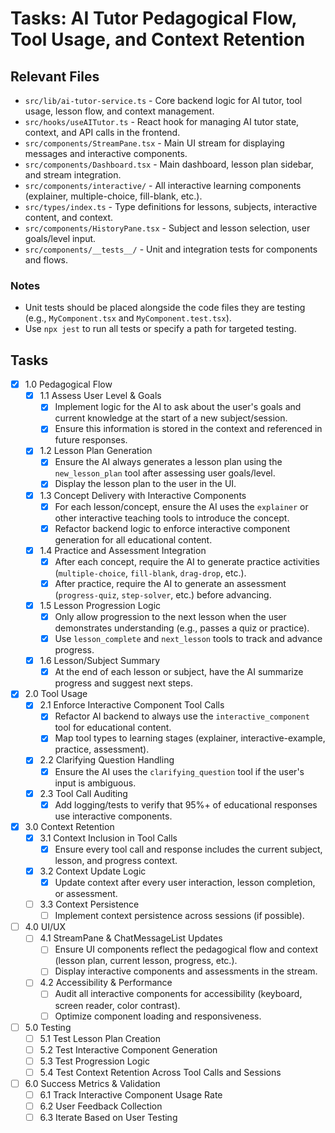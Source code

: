 # Tasks: AI Tutor Pedagogical Flow, Tool Usage, and Context Retention

## Relevant Files

- `src/lib/ai-tutor-service.ts` - Core backend logic for AI tutor, tool usage, lesson flow, and context management.
- `src/hooks/useAITutor.ts` - React hook for managing AI tutor state, context, and API calls in the frontend.
- `src/components/StreamPane.tsx` - Main UI stream for displaying messages and interactive components.
- `src/components/Dashboard.tsx` - Main dashboard, lesson plan sidebar, and stream integration.
- `src/components/interactive/` - All interactive learning components (explainer, multiple-choice, fill-blank, etc.).
- `src/types/index.ts` - Type definitions for lessons, subjects, interactive content, and context.
- `src/components/HistoryPane.tsx` - Subject and lesson selection, user goals/level input.
- `src/components/__tests__/` - Unit and integration tests for components and flows.

### Notes

- Unit tests should be placed alongside the code files they are testing (e.g., `MyComponent.tsx` and `MyComponent.test.tsx`).
- Use `npx jest` to run all tests or specify a path for targeted testing.

## Tasks

- [x] 1.0 Pedagogical Flow
  - [x] 1.1 Assess User Level & Goals
    - [x] Implement logic for the AI to ask about the user's goals and current knowledge at the start of a new subject/session.
    - [x] Ensure this information is stored in the context and referenced in future responses.
  - [x] 1.2 Lesson Plan Generation
    - [x] Ensure the AI always generates a lesson plan using the `new_lesson_plan` tool after assessing user goals/level.
    - [x] Display the lesson plan to the user in the UI.
  - [x] 1.3 Concept Delivery with Interactive Components
    - [x] For each lesson/concept, ensure the AI uses the `explainer` or other interactive teaching tools to introduce the concept.
    - [x] Refactor backend logic to enforce interactive component generation for all educational content.
  - [x] 1.4 Practice and Assessment Integration
    - [x] After each concept, require the AI to generate practice activities (`multiple-choice`, `fill-blank`, `drag-drop`, etc.).
    - [x] After practice, require the AI to generate an assessment (`progress-quiz`, `step-solver`, etc.) before advancing.
  - [x] 1.5 Lesson Progression Logic
    - [x] Only allow progression to the next lesson when the user demonstrates understanding (e.g., passes a quiz or practice).
    - [x] Use `lesson_complete` and `next_lesson` tools to track and advance progress.
  - [x] 1.6 Lesson/Subject Summary
    - [x] At the end of each lesson or subject, have the AI summarize progress and suggest next steps.

- [x] 2.0 Tool Usage
  - [x] 2.1 Enforce Interactive Component Tool Calls
    - [x] Refactor AI backend to always use the `interactive_component` tool for educational content.
    - [x] Map tool types to learning stages (explainer, interactive-example, practice, assessment).
  - [x] 2.2 Clarifying Question Handling
    - [x] Ensure the AI uses the `clarifying_question` tool if the user's input is ambiguous.
  - [x] 2.3 Tool Call Auditing
    - [x] Add logging/tests to verify that 95%+ of educational responses use interactive components.

- [x] 3.0 Context Retention
  - [x] 3.1 Context Inclusion in Tool Calls
    - [x] Ensure every tool call and response includes the current subject, lesson, and progress context.
  - [x] 3.2 Context Update Logic
    - [x] Update context after every user interaction, lesson completion, or assessment.
  - [ ] 3.3 Context Persistence
    - [ ] Implement context persistence across sessions (if possible).

- [ ] 4.0 UI/UX
  - [ ] 4.1 StreamPane & ChatMessageList Updates
    - [ ] Ensure UI components reflect the pedagogical flow and context (lesson plan, current lesson, progress, etc.).
    - [ ] Display interactive components and assessments in the stream.
  - [ ] 4.2 Accessibility & Performance
    - [ ] Audit all interactive components for accessibility (keyboard, screen reader, color contrast).
    - [ ] Optimize component loading and responsiveness.

- [ ] 5.0 Testing
  - [ ] 5.1 Test Lesson Plan Creation
  - [ ] 5.2 Test Interactive Component Generation
  - [ ] 5.3 Test Progression Logic
  - [ ] 5.4 Test Context Retention Across Tool Calls and Sessions

- [ ] 6.0 Success Metrics & Validation
  - [ ] 6.1 Track Interactive Component Usage Rate
  - [ ] 6.2 User Feedback Collection
  - [ ] 6.3 Iterate Based on User Testing 